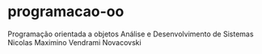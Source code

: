 # programacao-oo
Programação orientada a objetos
Análise e Desenvolvimento de Sistemas
Nicolas Maximino Vendrami Novacovski
